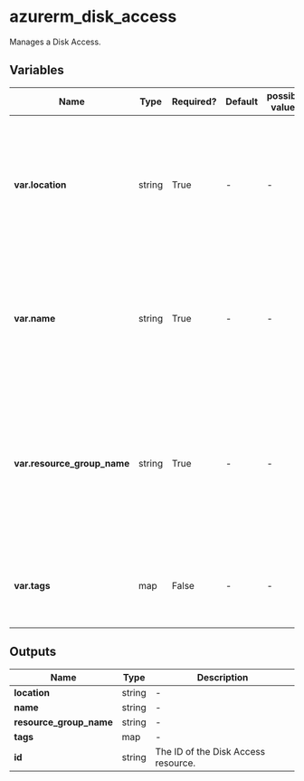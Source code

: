 # azurerm_disk_access

Manages a Disk Access.

## Variables

| Name | Type | Required? | Default  | possible values | Description |
| ---- | ---- | --------- | -------- | ----------- | ----------- |
| **var.location** | string | True | -  |  -  | The Azure Region where the Disk Access should exist. Changing this forces a new Disk to be created. | 
| **var.name** | string | True | -  |  -  | The name which should be used for this Disk Access. Changing this forces a new Disk Access to be created. | 
| **var.resource_group_name** | string | True | -  |  -  | The name of the Resource Group where the Disk Access should exist. Changing this forces a new Disk Access to be created. | 
| **var.tags** | map | False | -  |  -  | A mapping of tags which should be assigned to the Disk Access. | 



## Outputs

| Name | Type | Description |
| ---- | ---- | --------- | 
| **location** | string  | - | 
| **name** | string  | - | 
| **resource_group_name** | string  | - | 
| **tags** | map  | - | 
| **id** | string  | The ID of the Disk Access resource. | 